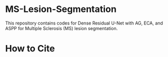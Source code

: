 # MS-Lesion-Segmentation
This repository contains codes for Dense Residual U-Net with AG, ECA, and ASPP for Multiple Sclerosis (MS) lesion segmentation.

# How to Cite
